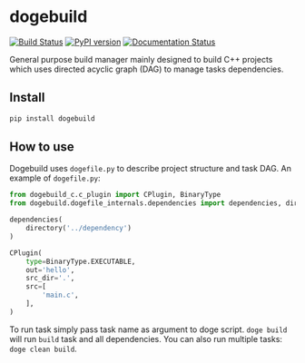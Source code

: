 # dogebuild

[![Build Status](https://travis-ci.org/dogebuild/dogebuild.svg?branch=master)](https://travis-ci.org/dogebuild/dogebuild)
[![PyPI version](https://badge.fury.io/py/dogebuild.svg)](https://badge.fury.io/py/dogebuild)
[![Documentation Status](https://readthedocs.org/projects/dogebuild/badge/?version=latest)](https://dogebuild.readthedocs.io/en/latest/?badge=latest)

General purpose build manager mainly designed to build C++ projects which
uses directed acyclic graph (DAG) to manage tasks dependencies.

## Install

```sh
pip install dogebuild
```

## How to use

Dogebuild uses `dogefile.py` to describe project structure and task DAG.
An example of `dogefile.py`:

```python
from dogebuild_c.c_plugin import CPlugin, BinaryType
from dogebuild.dogefile_internals.dependencies import dependencies, directory

dependencies(
    directory('../dependency')
)

CPlugin(
    type=BinaryType.EXECUTABLE,
    out='hello',
    src_dir='.',
    src=[
        'main.c',
    ],
)
```

To run task simply pass task name as argument to doge script.
`doge build` will run `build` task and all dependencies.
You can also run multiple tasks: `doge clean build`.
